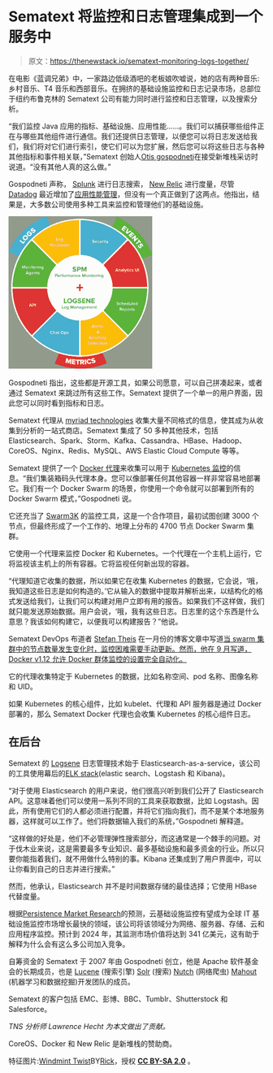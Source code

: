 # Sematext 将监控和日志管理集成到一个服务中

> 原文：<https://thenewstack.io/sematext-monitoring-logs-together/>

在电影《蓝调兄弟》中，一家路边低级酒吧的老板娘吹嘘说，她的店有两种音乐:乡村音乐、T4 音乐和西部音乐。在拥挤的基础设施监控和日志记录市场，总部位于纽约布鲁克林的 Sematext 公司有能力同时进行监控和日志管理，以及搜索分析。

“我们监控 Java 应用的指标、基础设施、应用性能……。我们可以捕获哪些组件正在与哪些其他组件进行通信。我们还提供日志管理，以便您可以将日志发送给我们，我们将对它们进行索引，使它们可以为您扩展，然后您可以将这些日志与各种其他指标和事件相关联，”Sematext 创始人[Otis gospodneti](https://twitter.com/otisg)在接受新堆栈采访时说道。“没有其他人真的这么做。”

Gospodneti 声称， [Splunk](https://www.splunk.com/) 进行日志搜索， [New Relic](https://newrelic.com/) 进行度量，尽管 [Datadog](https://www.datadoghq.com/) 最近增加了[应用性能管理](http://www.computerworld.com/article/3121335/application-performance-management/datadog-takes-it-to-new-relic-and-the-other-apm-vendors.html)，但没有一个真正做到了这两点。他指出，结果是，大多数公司使用多种工具来监控和管理他们的基础设施。

[![single-pane-of-glass](img/f1db5b35f7e788e313bd7f178186dfce.png)](https://sematext.com/)

Gospodneti 指出，这些都是开源工具，如果公司愿意，可以自己拼凑起来，或者通过 Sematext 来跳过所有这些工作。Sematext 提供了一个单一的用户界面，因此您可以同时看到指标和日志。

Sematext 代理从 [myriad technologies](https://sematext.com/spm/) 收集大量不同格式的信息，使其成为从收集到分析的一站式商店。Sematext 集成了 50 多种其他技术，包括 Elasticsearch、Spark、Storm、Kafka、Cassandra、HBase、Hadoop、CoreOS、Nginx、Redis、MySQL、AWS Elastic Cloud Compute 等等。

Sematext 提供了一个 [Docker 代理](https://sematext.com/docker/)来收集可以用于 [Kubernetes 监控](https://sematext.com/kubernetes/)的信息。“我们集装箱码头代理本身。您可以像部署任何其他容器一样非常容易地部署它。我们有一个 Docker Swarm 的场景，你使用一个命令就可以部署到所有的 Docker Swarm 模式，”Gospodneti 说。

它还充当了 [Swarm3K](https://sematext.com/blog/) 的监控工具，这是一个合作项目，最初试图创建 3000 个节点，但最终形成了一个工作的、地理上分布的 4700 节点 Docker Swarm 集群。

它使用一个代理来监控 Docker 和 Kubernetes。一个代理在一个主机上运行，它将监视该主机上的所有容器。它将监视任何新出现的容器。

“代理知道它收集的数据，所以如果它在收集 Kubernetes 的数据，它会说，‘哦，我知道这些日志是如何构造的。’它从输入的数据中提取并解析出来，以结构化的格式发送给我们，让我们可以构建对用户立即有用的报告。如果我们不这样做，我们就只能发送原始数据。用户会说，‘哦，我有这些日志。日志里的这个东西是什么意思？我该如何构建它，以便我可以构建报告？”他说。

Sematext DevOps 布道者 [Stefan Theis](https://twitter.com/seti321) 在一月份的博客文章中写道[当 swarm 集群中的节点数量发生变化时，监控困难需要手动更新。然而，他在 9 月写道，Docker v1.12 允许 Docker 群体监控的设置完全自动化。](https://sematext.com/blog/2016/01/12/docker-swarm-collecting-metrics-events-logs/)

它的代理收集特定于 Kubernetes 的数据，比如名称空间、pod 名称、图像名称和 UID。

如果 Kubernetes 的核心组件，比如 kubelet、代理和 API 服务器是通过 Docker 部署的，那么 Sematext Docker 代理也会收集 Kubernetes 的核心组件日志。

## 在后台

Sematext 的 [Logsene](https://sematext.com/logsene/) 日志管理技术始于 Elasticsearch-as-a-service，该公司的工具使用幕后的[ELK stack](https://thenewstack.io/comparison-cloud-based-elasticsearch-elk-solutions/)(elastic search、Logstash 和 Kibana)。

“对于使用 Elasticsearch 的用户来说，他们很高兴听到我们公开了 Elasticsearch API。这意味着他们可以使用一系列不同的工具来获取数据，比如 Logstash。因此，所有使用它们的人都必须进行配置，并将它们指向我们，而不是某个本地服务器，这样就可以工作了。他们将数据输入我们的系统，”Gospodneti 解释道。

“这样做的好处是，他们不必管理弹性搜索部分，而这通常是一个棘手的问题。对于伐木业来说，这是需要最多专业知识、最多基础设施和最多资金的行业。所以只要你能指着我们，就不用做什么特别的事。Kibana 还集成到了用户界面中，可以让你看到自己的日志并进行搜索。”

然而，他承认，Elasticsearch 并不是时间数据存储的最佳选择；它使用 HBase 代替度量。

根据[Persistence Market Research](http://www.persistencemarketresearch.com/market-research/it-infrastructure-monitoring-market.asp)的预测，云基础设施监控有望成为全球 IT 基础设施监控市场增长最快的领域，该公司将该领域分为网络、服务器、存储、云和应用程序监控。预计到 2024 年，其监测市场价值将达到 341 亿美元，这有助于解释为什么会有这么多公司加入竞争。

自筹资金的 Sematext 于 2007 年由 Gospodneti 创立，他是 Apache 软件基金会的长期成员，也是 [Lucene](http://lucene.apache.org/core/) (搜索引擎) [Solr](http://lucene.apache.org/solr/) (搜索) [Nutch](https://nutch.apache.org/) (网络爬虫) [Mahout](https://mahout.apache.org/) (机器学习和数据挖掘)开发团队的成员。

Sematext 的客户包括 EMC、彭博、BBC、Tumblr、Shutterstock 和 Salesforce。

*TNS 分析师 Lawrence Hecht 为本文做出了贡献。*

CoreOS、Docker 和 New Relic 是新堆栈的赞助商。

特征图片:[Windmint Twist](https://www.flickr.com/photos/leroy-freakwinter/268233134/in/photolist-pGLnd-6agtWr-hTmhd-9jLbtP-756W6J-q9B6Fk-9AytYy-2k3DcH-9JzSza-8CGAmV-8vtvCJ-67q98N-p5yXSz-3R5daC-473agH-59379K-8DZbDX-9AvyXD-e8Q7XB-6qgHMR-mSNznp-667QDg-bAA1px-bAzYo8-mSQt11-4QG3dJ-P8SU-9vm1YV-amev29-c9rpz1-riw5jR-84t7JF-9Avzmp-6oVq66-9rK4YF-7JeKeS-r3nHnN-qwtXK1-jV4VrK-7DdDuy-cX4c6y-7qpLbV-S4Hx-63CVW-HJmzi-9hwrfv-9NAUQu-jzocR3-5V5g39-3eySXC)BY[Rick](https://www.flickr.com/photos/leroy-freakwinter/)，授权 **[CC BY-SA 2.0](https://creativecommons.org/licenses/by/2.0/)** 。

<svg xmlns:xlink="http://www.w3.org/1999/xlink" viewBox="0 0 68 31" version="1.1"><title>Group</title> <desc>Created with Sketch.</desc></svg>